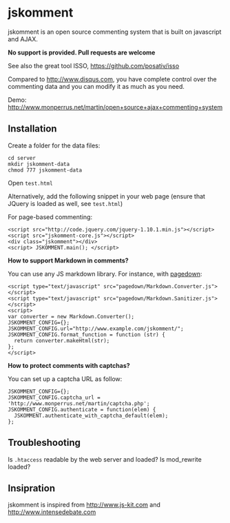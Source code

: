 jskomment
=========

jskomment is an open source commenting system that is built on javascript and AJAX.

**No support is provided. Pull requests are welcome**

See also the great tool ISSO, <https://github.com/posativ/isso>

Compared to <http://www.disqus.com>, you have complete control over the commenting data and you can modify it as much as you need.

Demo: <http://www.monperrus.net/martin/open+source+ajax+commenting+system>

Installation
------------
Create a folder for the data files:

    cd server
    mkdir jskomment-data
    chmod 777 jskomment-data

Open `test.html`

Alternatively, add the following snippet in your web page (ensure that JQuery is loaded as well, see `test.html`)

For page-based commenting:

    <script src="http://code.jquery.com/jquery-1.10.1.min.js"></script>
    <script src="jskomment-core.js"></script>
    <div class="jskomment"></div>
    <script> JSKOMMENT.main(); </script>
    
**How to support Markdown in comments?**

You can use any JS markdown library. For instance, with [pagedown](https://code.google.com/p/pagedown/):

    <script type="text/javascript" src="pagedown/Markdown.Converter.js"></script>
    <script type="text/javascript" src="pagedown/Markdown.Sanitizer.js"></script>
    <script> 
    var converter = new Markdown.Converter();
    JSKOMMENT_CONFIG={};
    JSKOMMENT_CONFIG.url="http://www.example.com/jskomment/";
    JSKOMMENT_CONFIG.format_function = function (str) { 
      return converter.makeHtml(str);
    };
    </script>
    
**How to protect comments with captchas?**

You can set up a captcha URL as follow:

    JSKOMMENT_CONFIG={};
    JSKOMMENT_CONFIG.captcha_url = 'http://www.monperrus.net/martin/captcha.php';
    JSKOMMENT_CONFIG.authenticate = function(elem) {
      JSKOMMENT.authenticate_with_captcha_default(elem);
    };



Troubleshooting
---------------
Is `.htaccess` readable by the web server and loaded? Is mod_rewrite loaded?

Insipration
------------

jskomment is inspired from <http://www.js-kit.com> and <http://www.intensedebate.com>

